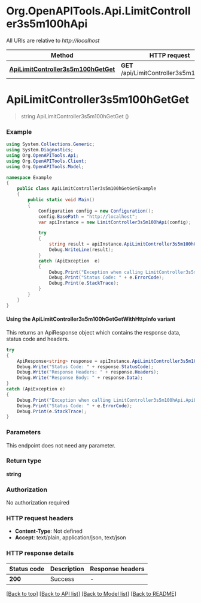 # Org.OpenAPITools.Api.LimitController3s5m100hApi

All URIs are relative to *http://localhost*

| Method | HTTP request | Description |
|--------|--------------|-------------|
| [**ApiLimitController3s5m100hGetGet**](LimitController3s5m100hApi.md#apilimitcontroller3s5m100hgetget) | **GET** /api/LimitController3s5m100h/Get |  |

<a id="apilimitcontroller3s5m100hgetget"></a>
# **ApiLimitController3s5m100hGetGet**
> string ApiLimitController3s5m100hGetGet ()



### Example
```csharp
using System.Collections.Generic;
using System.Diagnostics;
using Org.OpenAPITools.Api;
using Org.OpenAPITools.Client;
using Org.OpenAPITools.Model;

namespace Example
{
    public class ApiLimitController3s5m100hGetGetExample
    {
        public static void Main()
        {
            Configuration config = new Configuration();
            config.BasePath = "http://localhost";
            var apiInstance = new LimitController3s5m100hApi(config);

            try
            {
                string result = apiInstance.ApiLimitController3s5m100hGetGet();
                Debug.WriteLine(result);
            }
            catch (ApiException  e)
            {
                Debug.Print("Exception when calling LimitController3s5m100hApi.ApiLimitController3s5m100hGetGet: " + e.Message);
                Debug.Print("Status Code: " + e.ErrorCode);
                Debug.Print(e.StackTrace);
            }
        }
    }
}
```

#### Using the ApiLimitController3s5m100hGetGetWithHttpInfo variant
This returns an ApiResponse object which contains the response data, status code and headers.

```csharp
try
{
    ApiResponse<string> response = apiInstance.ApiLimitController3s5m100hGetGetWithHttpInfo();
    Debug.Write("Status Code: " + response.StatusCode);
    Debug.Write("Response Headers: " + response.Headers);
    Debug.Write("Response Body: " + response.Data);
}
catch (ApiException e)
{
    Debug.Print("Exception when calling LimitController3s5m100hApi.ApiLimitController3s5m100hGetGetWithHttpInfo: " + e.Message);
    Debug.Print("Status Code: " + e.ErrorCode);
    Debug.Print(e.StackTrace);
}
```

### Parameters
This endpoint does not need any parameter.
### Return type

**string**

### Authorization

No authorization required

### HTTP request headers

 - **Content-Type**: Not defined
 - **Accept**: text/plain, application/json, text/json


### HTTP response details
| Status code | Description | Response headers |
|-------------|-------------|------------------|
| **200** | Success |  -  |

[[Back to top]](#) [[Back to API list]](../README.md#documentation-for-api-endpoints) [[Back to Model list]](../README.md#documentation-for-models) [[Back to README]](../README.md)

